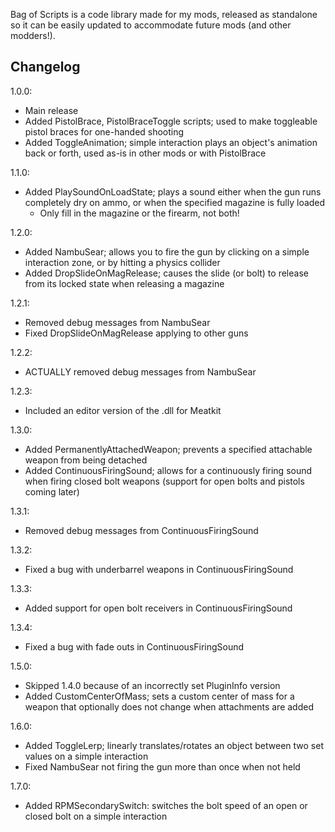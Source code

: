 Bag of Scripts is a code library made for my mods, released as standalone so it can be easily updated to accommodate future mods (and other modders!).

## Changelog

1.0.0:
- Main release
- Added PistolBrace, PistolBraceToggle scripts; used to make toggleable pistol braces for one-handed shooting
- Added ToggleAnimation; simple interaction plays an object's animation back or forth, used as-is in other mods or with PistolBrace

1.1.0:
- Added PlaySoundOnLoadState; plays a sound either when the gun runs completely dry on ammo, or when the specified magazine is fully loaded
	* Only fill in the magazine or the firearm, not both!

1.2.0:
- Added NambuSear; allows you to fire the gun by clicking on a simple interaction zone, or by hitting a physics collider
- Added DropSlideOnMagRelease; causes the slide (or bolt) to release from its locked state when releasing a magazine

1.2.1:
- Removed debug messages from NambuSear
- Fixed DropSlideOnMagRelease applying to other guns

1.2.2:
- ACTUALLY removed debug messages from NambuSear

1.2.3:
- Included an editor version of the .dll for Meatkit

1.3.0:
- Added PermanentlyAttachedWeapon; prevents a specified attachable weapon from being detached
- Added ContinuousFiringSound; allows for a continuously firing sound when firing closed bolt weapons (support for open bolts and pistols coming later)

1.3.1:
- Removed debug messages from ContinuousFiringSound

1.3.2:
- Fixed a bug with underbarrel weapons in ContinuousFiringSound

1.3.3:
- Added support for open bolt receivers in ContinuousFiringSound

1.3.4:
- Fixed a bug with fade outs in ContinuousFiringSound

1.5.0:
- Skipped 1.4.0 because of an incorrectly set PluginInfo version
- Added CustomCenterOfMass; sets a custom center of mass for a weapon that optionally does not change when attachments are added

1.6.0:
- Added ToggleLerp; linearly translates/rotates an object between two set values on a simple interaction
- Fixed NambuSear not firing the gun more than once when not held

1.7.0:
- Added RPMSecondarySwitch: switches the bolt speed of an open or closed bolt on a simple interaction